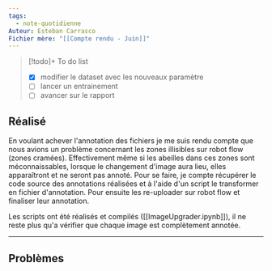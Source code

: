 ```yaml
---
tags:
  - note-quotidienne
Auteur: Esteban Carrasco
Fichier mère: "[[Compte rendu - Juin]]"
---
```


> [!todo]+ To do list
> - [x] modifier le dataset avec les nouveaux paramètre
> - [ ] lancer un entrainement
> - [ ] avancer sur le rapport


## Réalisé
En voulant achever l'annotation des fichiers je me suis rendu compte que nous avions un problème concernant les zones illisibles sur robot flow (zones cramées). Effectivement même si les abeilles dans ces zones sont méconnaissables, lorsque le changement d'image aura lieu, elles apparaîtront et ne seront pas annoté. Pour se faire, je compte récupérer le code source des annotations réalisées et à l'aide d'un script le transformer en fichier d'annotation. Pour ensuite les re-uploader sur robot flow et finaliser leur annotation. 

Les scripts ont été réalisés et compilés ([[ImageUpgrader.ipynb]]), il ne reste plus qu'a vérifier que chaque image est complètement annotée.  

---
## Problèmes

